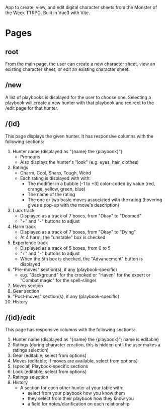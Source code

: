 App to create, view, and edit digital character sheets from the Monster of the Week TTRPG. Built in Vue3 with Vite.

# Pages

## root

From the main page, the user can create a new character sheet, view an existing character sheet, or edit an existing character sheet.

## /new

A list of playbooks is displayed for the user to choose one. Selecting a playbook will create a new hunter with that playbook and redirect to the /edit page for that hunter.

## /{id}

This page displays the given hunter. It has responsive columns with the following sections:

1. Hunter name (displayed as "{name} the {playbook}")
   - Pronouns
   - Also displays the hunter's "look" (e.g. eyes, hair, clothes) 
2. Ratings
   - Charm, Cool, Sharp, Tough, Weird
   - Each rating is displayed with with:
      - The modifier in a bubble [-1 to +3] color-coded by value (red, orange, yellow, green, blue)
      - The name of the rating
      - The one or two basic moves associated with the rating (hovering gives a pop-up with the move's description)
3. Luck track 
   - Displayed as a track of 7 boxes, from "Okay" to "Doomed"
   - "+" and "-" buttons to adjust
4. Harm track
   - Displayed as a track of 7 boxes, from "Okay" to "Dying"
   - At 4 harm, the "unstable" box is checked
5. Experience track
   - Displayed as a track of 5 boxes, from 0 to 5
   - "+" and "-" buttons to adjust
   - When the 5th box is checked, the "Advancement" button is displayed
6. "Pre-moves" section(s), if any (playbook-specific)
   - e.g. "Background" for the crooked or "Haven" for the expert or "Combat magic" for the spell-slinger
7. Moves section
8. Gear section
9. "Post-moves" section(s), if any (playbook-specific)
10. History

## /{id}/edit

This page has responsive columns with the following sections:

1. Hunter name (displayed as "{name} the {playbook}"; name is editable)
2. Ratings (during character creation, this is hidden until the user makes a ratings selection)
3. Gear (editable; select from options)
4. Moves (editable; if moves are available, select from options)
5. (special) Playbook-specific sections
6. Look (editable; select from options)
7. Ratings selection
8. History 
   - A section for each other hunter at your table with:
     - select from your playbook how you know them
     - they select from their playbook how they know you
     - a field for notes/clarification on each relationship